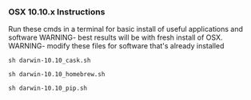 ### OSX 10.10.x Instructions

Run these cmds in a terminal for basic install of useful applications and software
WARNING- best results will be with fresh install of OSX.
WARNING- modify these files for software that's already installed

`sh darwin-10.10_cask.sh`

`sh darwin-10.10_homebrew.sh`

`sh darwin-10.10_pip.sh`
